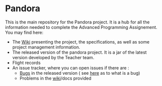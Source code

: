 # Pandora

This is the main repository for the Pandora project. It is a hub for all the information needed to complete the Advanced Programming Assignement. You may find here:
* The [Wiki] presenting the project, the specifications, as well as some project management information.
* The released version of the pandora project. It is a jar of the latest version developed by the Teacher team.
* Flight records
* An issue tracker, where you can open issues if there are :
  * [Bugs][BugTracking] in the released version ( see [here][BugDefinition] as to what is a bug)
  * Problems in the [wiki][wiki]/docs provided  

[BugTracking]: https://github.com/Estia-advanced-programming/pandora-public/issues
[BugDefinition]: https://github.com/Estia-advanced-programming/pandora-public/wiki/Contributing
[Wiki]: https://github.com/Estia-advanced-programming/pandora-public/wiki
